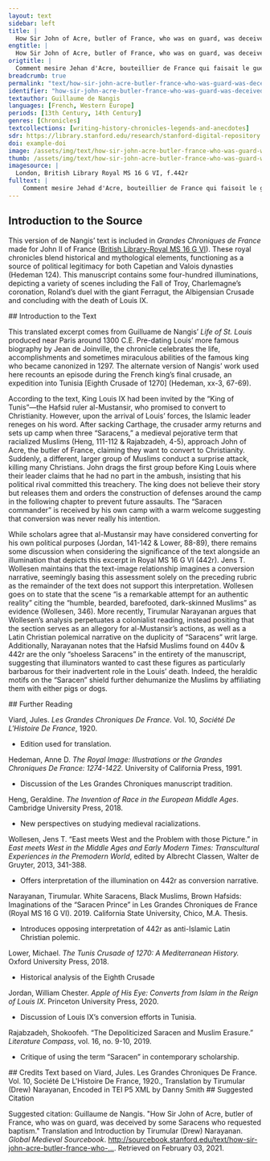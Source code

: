 ```yaml
---
layout: text
sidebar: left
title: |
  How Sir John of Acre, butler of France, who was on guard, was deceived by some Saracens who requested baptism | Comment mesire Jehan d'Acre, bouteillier de France qui faisait le guet fu deceus d'aucuns Sarrazins qui requéraient le baptesme
engtitle: |
  How Sir John of Acre, butler of France, who was on guard, was deceived by some Saracens who requested baptism
origtitle: |
  Comment mesire Jehan d'Acre, bouteillier de France qui faisait le guet fu deceus d'aucuns Sarrazins qui requéraient le baptesme
breadcrumb: true
permalink: "text/how-sir-john-acre-butler-france-who-was-guard-was-deceived-some-saracens-who-requested-baptism"
identifier: "how-sir-john-acre-butler-france-who-was-guard-was-deceived-some-saracens-who-requested-baptism"
textauthor: Guillaume de Nangis
languages: [French, Western Europe]
periods: [13th Century, 14th Century]
genres: [Chronicles]
textcollections: [writing-history-chronicles-legends-and-anecdotes]
sdr: https://library.stanford.edu/research/stanford-digital-repository 
doi: example-doi 
image: /assets/img/text/how-sir-john-acre-butler-france-who-was-guard-was-deceived-some-saracens-who-requested-baptism.jpg
thumb: /assets/img/text/how-sir-john-acre-butler-france-who-was-guard-was-deceived-some-saracens-who-requested-baptism-thumb.jpg
imagesource: |
  London, British Library Royal MS 16 G VI, f.442r
fulltext: |
    Comment mesire Jehad d'Acre, bouteillier de France qui faisoit le guet fu deceus d'aucuns Sarrazins qui requeroient le baptesme. How Sir John of Acre, butler of France, who was on guard, was deceived by some Saracens who requested baptism. Un jour que le conte d'Eu, Auphons et mesire Jehan d'Acre son frere bouteillier de France faisoient le guet de nuis, avint que III chevaliers sarrazins vindrent au bouteillier, et le qequistrent que il fussent chrestiens; et en signe de loiauté leur mistrent leurs mains seur leurs chiez, et baisoient le mains de nos gens en signe de subjection, et se rendirent au bouteillier. One day that Count Auphon of Eu and his brother Sir John of Acre, butler of France were on the night guard, three Saracen knights came to the butler and they requested to become Christians; in a sign of loyalty they put their hands to the heads and kissed the hands of our people as a sign of subjection and surrendered themselves to the butler. Li bouteilliers lis fist mener en son paveillon et ala tantost au roi Looys et le dist ce que li Sarrazin avoient fait, les quiex li rois commanda à garder bien diligaument. The butler had them led to his pavilion and went immediately to King Louis, and told him what the Saracens had done, whom the king then commanded to guard very diligently. Aprèz ce, quant li bouteilliers fu retornez à son guet, cen autres Sarrazins geterent jus leurs lances et firent autel signe comme les autres III avoient fait, et vindrent au boutiellier et le requistrent le baptesme a grant instance. After this, when the butler returned to his guard a hundred other Saracens threw down their lances and made the same signs as the three others had done and came to the butler and requested baptism with great insistence. Et ainsi comme li bouteilliers et sa gent entendoient à ce que les Sarrazins disoient, tout plain d'autres Sarrazins s'esmurent touz ensamble, lis lances levées et se firirent sus le bouteillier et sa gent, qi sue il les firent fuir et crier aus asmes, aus armes. At the same time as the butler and his men heard what the Saracens were saying many other Saracens started moving all together, their lances lifted, attacked the butler and his men, so that the Saracens made the Christians flee and cry “to arms, to arms.” Tantost li oz de chrstiens s'estourmi et crierent aus armes. Immediately, the host of Christians woke up and cried “to arms.” Mès avant que il fussent appareilliez, li Sarrazin occidrent LX chrestiens à pié et puis s'enfouirent. But before they were equipped, the Saracens slayed sixty Christians on foot and then ran away. Ja out grant traïsin de Sarrazins, et greigneur simplece de chrestiens; mès tout fu mis sus le bouteillier, et par aventure ce fu à tort, quar comme il tenist III granz Sarrazins en sa tente qui requeroient le baptesm, il cuidoit par euls les autres traire à la foi chrestiane. Indeed there was great treason on the part of the Saracens and even greater naivete on the part of the Christians; but all was placed on the butler and perhaps this was wrong, because since he had three high Saracens in his tent who requested baptism he thought that through them he would pull the others to the Christian faith. Mès en ce, par aventure il fait à reprendre, quar il duest avoir esté plus sage encontre les aguès des ses anemis. But in this, he is perhaps to be reproached because he should have been wiser to the plots of his enemies. Aprèz ce, li bouteilliers retourna en son paveillon et reprist moult cruieusement les III Sarrazins que il tenoit de traïson et de tricherie; desquiex li uns qui samblot estre greigneur mastre que les autres, se commença à escuser et à plorer. After this, the butler returned to his pavilion and reproached the Saracens whom he held very violently with treason and treachery; among them the one who seemed to be the commander of the others began to apologize and to cry. Ce que li Sarrazins sisoit fist le bouteillier espondre par I frere preecheur qui savoit bien larler la langue sarrazine. What the Saracens said the butler had explained by one monk who knew well how to speak the Saracen language. Et lors li dist le bouteillier que il ne se toutast pas, quar puis que il estoit venuz sus fiance aus chrestiens, il trouveroit foi en euls, et seust-il bien que li rois Looys estoit de si grant foi, que sa simple promesse, il ne l'avoit en nulle maniere trespassée. And then the butler said he did not have any doubt, since the Saracen had to come to the Christians with trust, he found trust in them, and knew well the great trust of King Louis, that his simple promise he had not violated in any way. Lors respondi li Sarrazins et dist: "Sire, je sai bien que vous m'avez souspeçonneus de ce fait, ja soit ce que je n'i aie coulpe; mès sachiez que ce a tout fait I mien envieus pour me grever. When the Saracens responded and said “Sir, I know well that you do have suspicion of me for doing this thing, indeed on this I am not guilty; but know that everything was done by one person in order to injure me. Nous sommes II grans soudoiers paraus sous le roy de Tuens, et avons chascun desous nou IIm et Vc chevaliers, et me compains que de pieça me get, set bien que vous me tenez, ja soit que je soie venus à vous de mon gré; et pour ce, fist-il faire et procura ceste bataille pour moi nuire, et si sai bien que nuls de mes chevaliers ne fu en ceste bataille pour vous nuire, ne ne vous fist conques mal, et que vous puissiez prover par ouvre ce que je vous di par bouche. We are two commanders under the King of Tunis and we each have 2500 knights under us, and my companion who hates me, knowing well that you hold me, indeed that I came to you on my own free will; and for this, he made and procured this battle to harm me, and know well that none of my knights were in this battle to harm you nor ever did anything bad to you, and you can prove by an action what I tell you by mouth. Lassiez aler un de mos compaignons jusques à mes gens, et se il ne vous amaine plue de IIm Sarrazins qui vous amenront vitaille à vendrre et vous seront en aide, que vous faciez de moi ausi comme de traiteur desloial." Release one of my companions to go to my men and if he does not lead more than 2000 Saracens who bring you victuals to sell and aid you, then you can do with me as you would a disloyal traitor.” Toutes ces choes dites, il enforma I poi à croire le bouteillier de ce que il disoit. All these things said, the butler believed a little bit of what he the saracen commander said. Et pour ce, lie bouteilliers vint au roy Looys et li dist ce que li Sarrazins qvoit raconté. And for this, the butler came to the King Louis and he told him what the Saracens had reccounted. Mès li rois qui ne vout pas croire à leurs paroles, commanda que l'en les laissast aler aus autres Sarrazins. But the king who did not want to believe their speech, commanded to let them go to the other Saracens. Lors tantost le bouteilleirs et le connestables le menerent et conduirent hors de l'ost; de qoui mount de gent murmurerent; et le maisrres des III Sarrazins dist que il revendriot l'endemain et acompliroir ce que il avoit promis; laquele chose il fist et acomplie, et fu mount léement receuz des autres Sarrazins qui cuidoient que il et ses compaignons fussent occis des chrestiens. So then the butler and the constable led them the Saracens away from the army; about which many of the men murmured; and the master of the three Saracens said that he would return the next day and accomplish what he had promised, which thing he did and accomplished, and was much happily received by the other Saracens who thought that he and his companions had been slain by the Christians. 
---
```

## Introduction to the Source 
<p>This version of de Nangis’ text is included in <em>Grandes Chroniques de France</em> made for John II of France (<a href="http://www.bl.uk/manuscripts/Viewer.aspx?ref=royal_ms_16_g_vi_fs001r">British Library-Royal MS 16 G VI</a>). These royal chronicles blend historical and mythological elements, functioning as a source of political legitimacy for both Capetian and Valois dynasties (Hedeman 124). This manuscript contains some four-hundred illuminations, depicting a variety of scenes including the Fall of Troy, Charlemagne’s coronation, Roland’s duel with the giant Ferragut, the Albigensian Crusade and concluding with the death of Louis IX.</p>
## Introduction to the Text 
<p dir="ltr" id="docs-internal-guid-cc367274-7fff-8ecb-8e18-aaf3a4059544">This translated excerpt comes from Guilluame de Nangis’ <em>Life of St. Louis</em> produced near Paris around 1300 C.E. Pre-dating Louis’ more famous biography by Jean de Joinville, the chronicle celebrates the life, accomplishments and sometimes miraculous abilities of the famous king who became canonized in 1297. The alternate version of Nangis’ work used here recounts an episode during the French king’s final crusade, an expedition into Tunisia [Eighth Crusade of 1270] (Hedeman, xx-3, 67-69). </p> <p dir="ltr">According to the text, King Louis IX had been invited by the “King of Tunis”—the Hafsid ruler al-Mustansir, who promised to convert to Christianity. However, upon the arrival of Louis’ forces, the Islamic leader reneges on his word. After sacking Carthage, the crusader army returns and sets up camp when three “Saracens,” a medieval pejorative term that racialized Muslims (Heng, 111-112 & Rajabzadeh, 4-5), approach John of Acre, the butler of France, claiming they want to convert to Christianity. Suddenly, a different, larger group of Muslims conduct a surprise attack, killing many Christians. John drags the first group before King Louis where their leader claims that he had no part in the ambush, insisting that his political rival committed this treachery. The king does not believe their story but releases them and orders the construction of defenses around the camp in the following chapter to prevent future assaults. The “Saracen commander” is received by his own camp with a warm welcome suggesting that conversion was never really his intention.</p> <p dir="ltr">While scholars agree that al-Mustansir may have considered converting for his own political purposes (Jordan, 141-142 & Lower, 88-89), there remains some discussion when considering the significance of the text alongside an illumination that depicts this excerpt in Royal MS 16 G VI (442r). Jens T. Wollesen maintains that the text-image relationship imagines a conversion narrative, seemingly basing this assessment solely on the preceding rubric as the remainder of the text does not support this interpretation. Wollesen goes on to state that the scene “is a remarkable attempt for an authentic reality” citing the “humble, bearded, barefooted, dark-skinned Muslims” as evidence (Wollesen, 346). More recently, Tirumular Narayanan argues that Wollesen’s analysis perpetuates a colonialist reading, instead positing that the section serves as an allegory for al-Mustansir’s actions, as well as a Latin Christian polemical narrative on the duplicity of “Saracens” writ large. Additionally, Narayanan notes that the Hafsid Muslims found on 440v & 442r are the only “shoeless Saracens” in the entirety of the manuscript, suggesting that illuminators wanted to cast these figures as particularly barbarous for their inadvertent role in the Louis’ death. Indeed, the heraldic motifs on the “Saracen” shield further dehumanize the Muslims by affiliating them with either pigs or dogs.</p>
## Further Reading 
<p>Viard, Jules. <em>Les Grandes Chroniques De France</em>. Vol. 10, <em>Société De L'Histoire De France</em>, 1920.</p> <ul> <li>Edition used for translation.</li> </ul> <p>Hedeman, Anne D. <em>The Royal Image: Illustrations or the Grandes Chroniques De France: 1274-1422.</em> University of California Press, 1991.</p> <ul> <li>Discussion of the Les Grandes Chroniques manuscript tradition.</li> </ul> <p>Heng, Geraldine. <em>The Invention of Race in the European Middle Ages</em>. Cambridge University Press, 2018.</p> <ul> <li>New perspectives on studying medieval racializations.</li> </ul> <p>Wollesen, Jens T. “East meets West and the Problem with those Picture.” in <em>East meets West in the Middle Ages and Early Modern Times: Transcultural Experiences in the Premodern World</em>, edited by Albrecht Classen, Walter de Gruyter, 2013, 341-388.</p> <ul> <li>Offers interpretation of the illumination on 442r as conversion narrative.</li> </ul> <p>Narayanan, Tirumular. White Saracens, Black Muslims, Brown Hafsids: Imaginations of the “Saracen Prince” in Les Grandes Chroniques de France (Royal MS 16 G VI). 2019. California State University, Chico, M.A. Thesis.</p> <ul> <li>Introduces opposing interpretation of 442r as anti-Islamic Latin Christian polemic.</li> </ul> <p>Lower, Michael. <em>The Tunis Crusade of 1270: A Mediterranean History.</em> Oxford University Press, 2018.</p> <ul> <li>Historical analysis of the Eighth Crusade</li> </ul> <p>Jordan, William Chester. <em>Apple o</em><em>f His Eye: Converts from Islam in the Reign of Louis IX</em>. Princeton University Press, 2020.</p> <ul> <li>Discussion of Louis IX’s conversion efforts in Tunisia.</li> </ul> <p dir="ltr" id="docs-internal-guid-0b63770f-7fff-c7a2-836d-007fb2212a05">Rajabzadeh, Shokoofeh. “The Depoliticized Saracen and Muslim Erasure.” <em>Literature Compass</em>, vol. 16, no. 9-10, 2019.</p> <ul dir="ltr"> <li role="presentation">Critique of using the term “Saracen” in contemporary scholarship.</li> </ul>
## Credits
Text based on Viard, Jules. Les Grandes Chroniques De France. Vol. 10, Société De L'Histoire De France, 1920., 
Translation by Tirumular (Drew) Narayanan, 
Encoded in TEI P5 XML by Danny Smith
## Suggested Citation
<p>Suggested citation: Guillaume de Nangis.  "How Sir John of Acre, butler of France, who was on guard, was deceived by some Saracens who requested baptism." Translation and Introduction by Tirumular (Drew) Narayanan. <em>Global Medieval Sourcebook</em>. <a href="http://sourcebook.stanford.edu/text/how-sir-john-acre-butler-france-who-was-guard-was-deceived-some-saracens-who-requested-baptism">http://sourcebook.stanford.edu/text/how-sir-john-acre-butler-france-who-...</a>. Retrieved on February 03, 2021.</p>